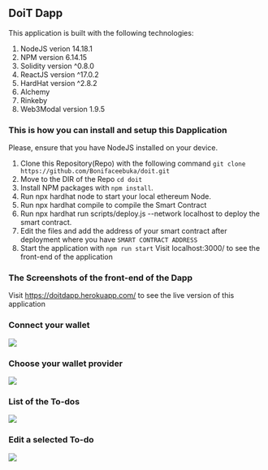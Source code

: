 ## DoiT Dapp
This application is built with the following technologies:

1. NodeJS verion 14.18.1
2. NPM version 6.14.15
3. Solidity version ^0.8.0
4. ReactJS version ^17.0.2
5. HardHat version ^2.8.2
6. Alchemy
7. Rinkeby
8. Web3Modal version 1.9.5

### This is how you can install and setup this Dapplication
Please, ensure that you have NodeJS installed on your device.

1. Clone this Repository(Repo) with the following command `git clone https://github.com/Bonifaceebuka/doit.git`
2. Move to the DIR of the Repo `cd doit`
3. Install NPM packages with `npm install`.
4. Run npx hardhat node to start your local ethereum Node.
5. Run npx hardhat compile to compile the Smart Contract
6. Run npx hardhat run scripts/deploy.js --network localhost to deploy the smart contract.
7. Edit the files and add the address of your smart contract after deployment where you have `SMART CONTRACT ADDRESS`
8. Start the application with `npm run start`
	Visit localhost:3000/ to see the front-end of the application
### The Screenshots of the front-end of the Dapp

Visit https://doitdapp.herokuapp.com/ to see the live version of this application
### Connect your wallet
<img src="https://github.com/Bonifaceebuka/bitwishes/blob/main/screenshots/login.PNG">

### Choose your wallet provider
<img src="https://github.com/Bonifaceebuka/bitwishes/blob/main/screenshots/wallet.PNG">

### List of the To-dos
<img src="https://github.com/Bonifaceebuka/bitwishes/blob/main/screenshots/list.PNG">

### Edit a selected To-do
<img src="https://github.com/Bonifaceebuka/bitwishes/blob/main/screenshots/edit.PNG">

